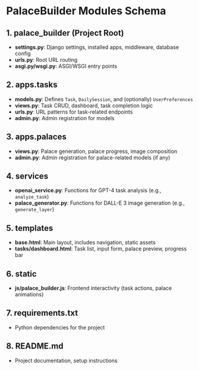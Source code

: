 # PalaceBuilder Modules Schema

## 1. palace_builder (Project Root)
- **settings.py**: Django settings, installed apps, middleware, database config
- **urls.py**: Root URL routing
- **asgi.py/wsgi.py**: ASGI/WSGI entry points

## 2. apps.tasks
- **models.py**: Defines `Task`, `DailySession`, and (optionally) `UserPreferences`
- **views.py**: Task CRUD, dashboard, task completion logic
- **urls.py**: URL patterns for task-related endpoints
- **admin.py**: Admin registration for models

## 3. apps.palaces
- **views.py**: Palace generation, palace progress, image composition
- **admin.py**: Admin registration for palace-related models (if any)

## 4. services
- **openai_service.py**: Functions for GPT-4 task analysis (e.g., `analyze_task`)
- **palace_generator.py**: Functions for DALL-E 3 image generation (e.g., `generate_layer`)

## 5. templates
- **base.html**: Main layout, includes navigation, static assets
- **tasks/dashboard.html**: Task list, input form, palace preview, progress bar

## 6. static
- **js/palace_builder.js**: Frontend interactivity (task actions, palace animations)

## 7. requirements.txt
- Python dependencies for the project

## 8. README.md
- Project documentation, setup instructions 